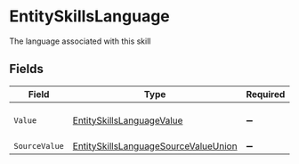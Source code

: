 # EntitySkillsLanguage

The language associated with this skill


## Fields

| Field                                                                                                   | Type                                                                                                    | Required                                                                                                | Description                                                                                             | Example                                                                                                 |
| ------------------------------------------------------------------------------------------------------- | ------------------------------------------------------------------------------------------------------- | ------------------------------------------------------------------------------------------------------- | ------------------------------------------------------------------------------------------------------- | ------------------------------------------------------------------------------------------------------- |
| `Value`                                                                                                 | [EntitySkillsLanguageValue](../../Models/Components/EntitySkillsLanguageValue.md)                       | :heavy_minus_sign:                                                                                      | The Locale Code of the language                                                                         | en_GB                                                                                                   |
| `SourceValue`                                                                                           | [EntitySkillsLanguageSourceValueUnion](../../Models/Components/EntitySkillsLanguageSourceValueUnion.md) | :heavy_minus_sign:                                                                                      | N/A                                                                                                     |                                                                                                         |
